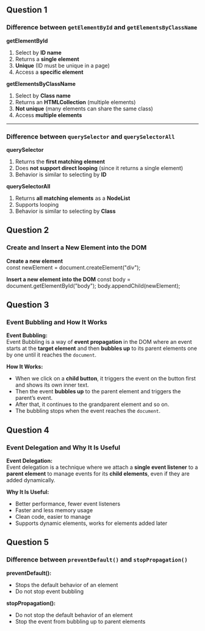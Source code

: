 ##  Question 1

###  Difference between `getElementById` and `getElementsByClassName`

**getElementById**
1. Select by **ID name**
2. Returns a **single element**
3. **Unique** (ID must be unique in a page)
4. Access a **specific element**

**getElementsByClassName**
1. Select by **Class name**
2. Returns an **HTMLCollection** (multiple elements)
3. **Not unique** (many elements can share the same class)
4. Access **multiple elements**

---

###  Difference between `querySelector` and `querySelectorAll`

**querySelector**
1. Returns the **first matching element**
2. Does **not support direct looping** (since it returns a single element)
3. Behavior is similar to selecting by **ID**

**querySelectorAll**
1. Returns **all matching elements** as a **NodeList**
2. Supports looping 
3. Behavior is similar to selecting by **Class**

##  Question 2  

###  Create and Insert a New Element into the DOM  

**Create a new element**  
const newElement = document.createElement("div");

**Insert a new element into the DOM**
const body = document.getElementById("body");
body.appendChild(newElement);

## Question 3  

###  Event Bubbling and How It Works

**Event Bubbling:**  
Event Bubbling is a way of **event propagation** in the DOM where an event starts at the **target element** and then **bubbles up** to its parent elements one by one until it reaches the `document`.

**How It Works:**  
- When we click on a **child button**, it triggers the event on the button first and shows its own inner text.  
- Then the event **bubbles up** to the parent element and triggers the parent’s event.  
- After that, it continues to the grandparent element and so on.  
- The bubbling stops when the event reaches the `document`.

##  Question 4  

###  Event Delegation and Why It Is Useful

**Event Delegation:**  
Event delegation is a technique where we attach a **single event listener** to a **parent element** to manage events for its **child elements**, even if they are added dynamically.  

**Why It Is Useful:**  
-  Better performance, fewer event listeners  
-  Faster and less memory usage  
-  Clean code, easier to manage  
-  Supports dynamic elements, works for elements added later

##  Question 5  

###  Difference between `preventDefault()` and `stopPropagation()`

**preventDefault():**  
-  Stops the default behavior of an element  
-  Do not stop event bubbling  

**stopPropagation():**  
-  Do not stop the default behavior of an element  
-  Stop the event from bubbling up to parent elements

